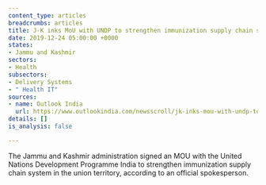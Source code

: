 ```yaml
---
content_type: articles
breadcrumbs: articles
title: J-K inks MoU with UNDP to strengthen immunization supply chain system
date: 2019-12-24 05:00:00 +0000
states:
- Jammu and Kashmir
sectors:
- Health
subsectors:
- Delivery Systems
- " Health IT"
sources:
- name: Outlook India
  url: https://www.outlookindia.com/newsscroll/jk-inks-mou-with-undp-to-strengthen-immunization-supply-chain-system/1688197
details: []
is_analysis: false

---
```

The Jammu and Kashmir administration signed an MOU with the United Nations Development Programme India to strengthen immunization supply chain system in the union territory, according to an official spokesperson.
